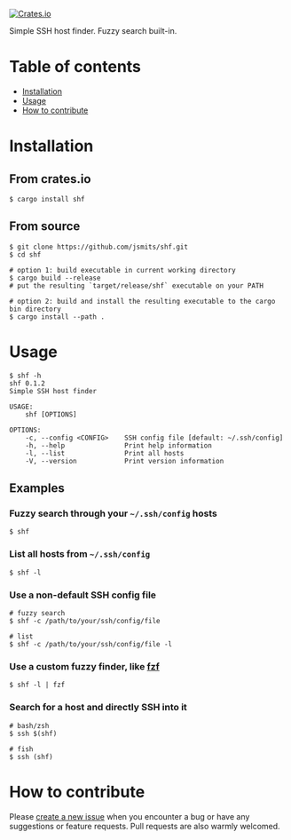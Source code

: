 [![Crates.io](https://img.shields.io/crates/v/shf.svg)](https://crates.io/crates/shf)

Simple SSH host finder.
Fuzzy search built-in.

# Table of contents

- [Installation](#installation)
- [Usage](#usage)
- [How to contribute](#how-to-contribute)

# Installation

## From crates.io

```shell
$ cargo install shf
```

## From source

```shell
$ git clone https://github.com/jsmits/shf.git
$ cd shf

# option 1: build executable in current working directory
$ cargo build --release
# put the resulting `target/release/shf` executable on your PATH

# option 2: build and install the resulting executable to the cargo bin directory
$ cargo install --path .
```

# Usage

```shell
$ shf -h
shf 0.1.2
Simple SSH host finder

USAGE:
    shf [OPTIONS]

OPTIONS:
    -c, --config <CONFIG>    SSH config file [default: ~/.ssh/config]
    -h, --help               Print help information
    -l, --list               Print all hosts
    -V, --version            Print version information
```

## Examples

### Fuzzy search through your `~/.ssh/config` hosts

```shell
$ shf
```

### List all hosts from `~/.ssh/config`

```shell
$ shf -l
```

### Use a non-default SSH config file

```shell
# fuzzy search
$ shf -c /path/to/your/ssh/config/file

# list
$ shf -c /path/to/your/ssh/config/file -l
```

### Use a custom fuzzy finder, like [fzf](https://github.com/junegunn/fzf)

```shell
$ shf -l | fzf
```

### Search for a host and directly SSH into it

```shell
# bash/zsh
$ ssh $(shf)

# fish
$ ssh (shf)
```

# How to contribute

Please [create a new issue](https://github.com/jsmits/shf/issues/new) when you encounter a bug 
or have any suggestions or feature requests. Pull requests are also warmly welcomed.
